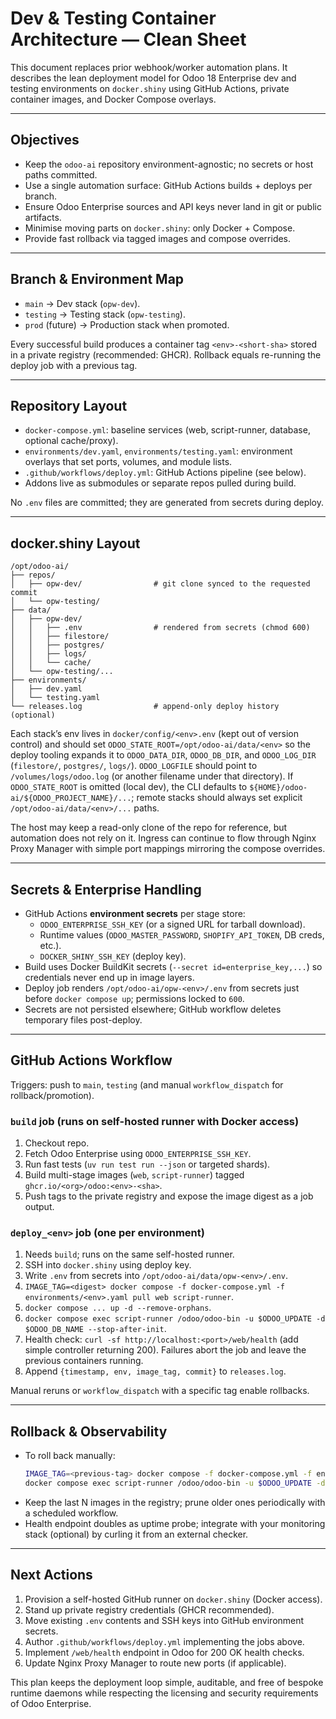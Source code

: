# Dev & Testing Container Architecture — Clean Sheet

This document replaces prior webhook/worker automation plans. It describes the
lean deployment model for Odoo 18 Enterprise dev and testing environments on
`docker.shiny` using GitHub Actions, private container images, and Docker
Compose overlays.

---

## Objectives

- Keep the `odoo-ai` repository environment-agnostic; no secrets or host paths
  committed.
- Use a single automation surface: GitHub Actions builds + deploys per branch.
- Ensure Odoo Enterprise sources and API keys never land in git or public
  artifacts.
- Minimise moving parts on `docker.shiny`: only Docker + Compose.
- Provide fast rollback via tagged images and compose overrides.

---

## Branch & Environment Map

- `main` → Dev stack (`opw-dev`).
- `testing` → Testing stack (`opw-testing`).
- `prod` (future) → Production stack when promoted.

Every successful build produces a container tag `<env>-<short-sha>` stored in a
private registry (recommended: GHCR). Rollback equals re-running the deploy job
with a previous tag.

---

## Repository Layout

- `docker-compose.yml`: baseline services (web, script-runner, database,
  optional cache/proxy).
- `environments/dev.yaml`, `environments/testing.yaml`: environment overlays
  that set ports, volumes, and module lists.
- `.github/workflows/deploy.yml`: GitHub Actions pipeline (see below).
- Addons live as submodules or separate repos pulled during build.

No `.env` files are committed; they are generated from secrets during deploy.

---

## docker.shiny Layout

```
/opt/odoo-ai/
├── repos/
│   ├── opw-dev/                # git clone synced to the requested commit
│   └── opw-testing/
├── data/
│   ├── opw-dev/
│   │   ├── .env                # rendered from secrets (chmod 600)
│   │   ├── filestore/
│   │   ├── postgres/
│   │   ├── logs/
│   │   └── cache/
│   └── opw-testing/...
├── environments/
│   ├── dev.yaml
│   └── testing.yaml
└── releases.log                # append-only deploy history (optional)
```

Each stack’s env lives in `docker/config/<env>.env` (kept out of version control) and should set
`ODOO_STATE_ROOT=/opt/odoo-ai/data/<env>` so the deploy tooling expands it to `ODOO_DATA_DIR`, `ODOO_DB_DIR`, and
`ODOO_LOG_DIR` (`filestore/`, `postgres/`, `logs/`). `ODOO_LOGFILE` should point to `/volumes/logs/odoo.log` (or another
filename under that directory). If `ODOO_STATE_ROOT` is omitted (local dev), the CLI defaults to
`${HOME}/odoo-ai/${ODOO_PROJECT_NAME}/...`; remote stacks should always set explicit `/opt/odoo-ai/data/<env>/...`
paths.

The host may keep a read-only clone of the repo for reference, but automation
does not rely on it. Ingress can continue to flow through Nginx Proxy Manager
with simple port mappings mirroring the compose overrides.

---

## Secrets & Enterprise Handling

- GitHub Actions **environment secrets** per stage store:
    - `ODOO_ENTERPRISE_SSH_KEY` (or a signed URL for tarball download).
    - Runtime values (`ODOO_MASTER_PASSWORD`, `SHOPIFY_API_TOKEN`, DB creds,
      etc.).
    - `DOCKER_SHINY_SSH_KEY` (deploy key).
- Build uses Docker BuildKit secrets (`--secret id=enterprise_key,...`) so
  credentials never end up in image layers.
- Deploy job renders `/opt/odoo-ai/opw-<env>/.env` from secrets just
  before `docker compose up`; permissions locked to `600`.
- Secrets are not persisted elsewhere; GitHub workflow deletes temporary files
  post-deploy.

---

## GitHub Actions Workflow

Triggers: push to `main`, `testing` (and manual `workflow_dispatch` for
rollback/promotion).

### `build` job (runs on self-hosted runner with Docker access)

1. Checkout repo.
2. Fetch Odoo Enterprise using `ODOO_ENTERPRISE_SSH_KEY`.
3. Run fast tests (`uv run test run --json` or targeted shards).
4. Build multi-stage images (`web`, `script-runner`) tagged `ghcr.io/<org>/odoo:<env>-<sha>`.
5. Push tags to the private registry and expose the image digest as a job
   output.

### `deploy_<env>` job (one per environment)

1. Needs `build`; runs on the same self-hosted runner.
2. SSH into `docker.shiny` using deploy key.
3. Write `.env` from secrets into `/opt/odoo-ai/data/opw-<env>/.env`.
4. `IMAGE_TAG=<digest> docker compose -f docker-compose.yml -f environments/<env>.yaml pull web script-runner`.
5. `docker compose ... up -d --remove-orphans`.
6. `docker compose exec script-runner /odoo/odoo-bin -u $ODOO_UPDATE -d $ODOO_DB_NAME --stop-after-init`.
7. Health check: `curl -sf http://localhost:<port>/web/health` (add simple
   controller returning 200). Failures abort the job and leave the previous
   containers running.
8. Append `{timestamp, env, image_tag, commit}` to `releases.log`.

Manual reruns or `workflow_dispatch` with a specific tag enable rollbacks.

---

## Rollback & Observability

- To roll back manually:
  ```bash
  IMAGE_TAG=<previous-tag> docker compose -f docker-compose.yml -f environments/dev.yaml up -d web script-runner
  docker compose exec script-runner /odoo/odoo-bin -u $ODOO_UPDATE -d $ODOO_DB_NAME --stop-after-init
  ```
- Keep the last N images in the registry; prune older ones periodically with a
  scheduled workflow.
- Health endpoint doubles as uptime probe; integrate with your monitoring stack
  (optional) by curling it from an external checker.

---

## Next Actions

1. Provision a self-hosted GitHub runner on `docker.shiny` (Docker access).
2. Stand up private registry credentials (GHCR recommended).
3. Move existing `.env` contents and SSH keys into GitHub environment secrets.
4. Author `.github/workflows/deploy.yml` implementing the jobs above.
5. Implement `/web/health` endpoint in Odoo for 200 OK health checks.
6. Update Nginx Proxy Manager to route new ports (if applicable).

This plan keeps the deployment loop simple, auditable, and free of bespoke
runtime daemons while respecting the licensing and security requirements of
Odoo Enterprise.
